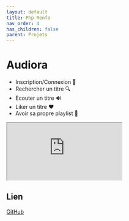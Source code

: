 ```yaml
---
layout: default
title: Php Renfo
nav_order: 4
has_children: false
parent: Projets
---
```


# Audiora

* Inscription/Connexion 📄
* Rechercher un titre 🔍
* Ecouter un titre 🔊
* Liker un titre ❤️
* Avoir sa propre playlist 💽

<iframe
  src="https://github.com/MathieuAudibert/PHP-Renforcement">
</iframe>

## Lien 

[GitHub](https://github.com/MathieuAudibert/PHP-Renforcement)